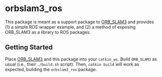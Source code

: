 orbslam3_ros
============

This package is meant as a support package to [ORB_SLAM3](https://github.com/UZ-SLAMLab/ORB_SLAM3) and provides (1) a simple ROS wrapper example, and (2) a method of exposing ORB_SLAM3 as a library to ROS packages.

## Getting Started

Place [ORB_SLAM3](https://github.com/UZ-SLAMLab/ORB_SLAM3) and this package into your `catkin_ws`. Build `ORB_SLAM3` as usual (i.e., their `./build.sh` script). Then, `catkin build` will work as expected, building the `orbslam3_ros` package.
